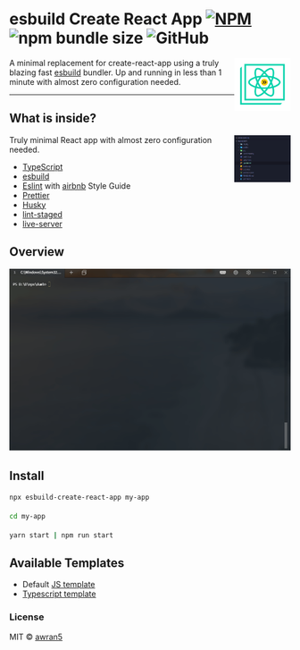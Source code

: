 # esbuild Create React App [![NPM](https://img.shields.io/npm/v/esbuild-create-react-app.svg)](https://www.npmjs.com/package/esbuild-create-react-app) ![npm bundle size](https://img.shields.io/bundlephobia/min/esbuild-create-react-app) ![GitHub](https://img.shields.io/github/license/awran5/esbuild-create-react-app)

<img alt="Logo" align="right" src="./assets/logo.png" width="20%" />

A minimal replacement for create-react-app using a truly blazing fast [esbuild](https://esbuild.github.io/) bundler. Up and running in less than 1 minute with almost zero configuration needed.
<br />

---

## What is inside?

<img alt="file structure" align="right" src="./assets/files.png" width="20%">

Truly minimal React app with almost zero configuration needed.

- [TypeScript](https://www.typescriptlang.org/)
- [esbuild](https://esbuild.github.io/)
- [Eslint](https://eslint.org/) with [airbnb](https://github.com/airbnb/javascript) Style Guide
- [Prettier](https://prettier.io/)
- [Husky](https://github.com/typicode/husky)
- [lint-staged](https://github.com/okonet/lint-staged)
- [live-server](https://github.com/tapio/live-server)

## Overview

<p align='center'>
<img src='./assets/overview.gif' width='800' alt='app overview'>
</p>

## Install

```bash
npx esbuild-create-react-app my-app

cd my-app

yarn start | npm run start
```

## Available Templates

- Default [JS template](https://github.com/awran5/esbuild-create-react-app/tree/main/templates/javascript)
- [Typescript template](https://github.com/awran5/esbuild-create-react-app/tree/main/templates/typescript)

### License

MIT © [awran5](https://github.com/awran5/)
